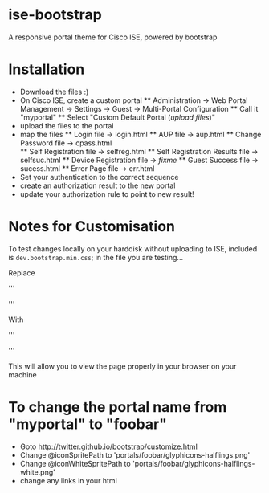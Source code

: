 ise-bootstrap
=============

A responsive portal theme for Cisco ISE, powered by bootstrap

# Installation

* Download the files :)
* On Cisco ISE, create a custom portal
** Administration -> Web Portal Management -> Settings -> Guest -> Multi-Portal Configuration
** Call it "myportal"
** Select "Custom Default Portal (_upload files_)"
* upload the files to the portal
* map the files
** Login file -> login.html
** AUP file -> aup.html
** Change Password file -> cpass.html	 
** Self Registration file -> selfreg.html
** Self Registration Results file -> selfsuc.html
** Device Registration file -> _fixme_
** Guest Success file -> sucess.html
** Error Page file 	-> err.html
* Set your authentication to the correct sequence
* create an authorization result to the new portal
* update your authorization rule to point to new result!

# Notes for Customisation

To test changes locally on your harddisk without uploading to ISE, included is `dev.bootstrap.min.css`; in the file you are testing...

Replace

'''
<link href="portals/myportal/bootstrap.min.css" rel="stylesheet" type="text/css" />
<!--  <link href="dev.bootstrap.min.css" rel="stylesheet" type="text/css" /> -->
'''

With

'''
<!-- <link href="portals/myportal/bootstrap.min.css" rel="stylesheet" type="text/css" /> -->
<link href="dev.bootstrap.min.css" rel="stylesheet" type="text/css" />
'''

This will allow you to view the page properly in your browser on your machine

# To change the portal name from "myportal" to "foobar"

* Goto http://twitter.github.io/bootstrap/customize.html
* Change @iconSpritePath to 'portals/foobar/glyphicons-halflings.png'
* Change @iconWhiteSpritePath to 'portals/foobar/glyphicons-halflings-white.png'
* change any links in your html
